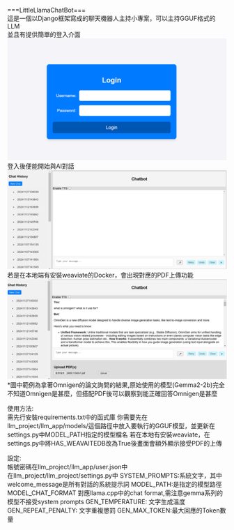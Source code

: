 ===LittleLlamaChatBot===  
這是一個以Django框架寫成的聊天機器人主持小專案，可以主持GGUF格式的LLM  
並且有提供簡單的登入介面  
![image](https://github.com/Tarklanse/MyLittleLlamaChatBot/blob/main/login_Page.png?raw=true)  
登入後便能開始與AI對話
![image](https://github.com/Tarklanse/MyLittleLlamaChatBot/blob/main/chat_without_PDF.png?raw=true)
若是在本地端有安裝weaviate的Docker，會出現對應的PDF上傳功能
![image](https://github.com/Tarklanse/MyLittleLlamaChatBot/blob/main/chat_with_pdf_record.png?raw=true)
*圖中範例為拿著Omnigen的論文詢問的結果,原始使用的模型(Gemma2-2b)完全不知道Omnigen是甚麼，但搭配PDF後可以觀察到能正確回答Omnigen是甚麼

使用方法:  
需先行安裝requirements.txt中的函式庫
你需要先在llm_project/llm_app/models/這個路徑中放入要執行的GGUF模型，並更新在settings.py中MODEL_PATH指定的模型檔名
若在本地有安裝weaviate，在settings.py中將HAS_WEAVAITEDB改為True後畫面會額外顯示接受PDF的上傳

設定:  
帳號密碼在llm_project/llm_app/user.json中  
在llm_project/llm_project/settings.py中
SYSTEM_PROMPTS:系統文字，其中welcome_message是所有對話的系統提示詞
MODEL_PATH:是指定的模型路徑
MODEL_CHAT_FORMAT 對應llama.cpp中的chat format,需注意gemma系列的模型不接受system prompts
GEN_TEMPERATURE: 文字生成溫度
GEN_REPEAT_PENALTY: 文字重複懲罰
GEN_MAX_TOKEN:最大回應的Token數量
